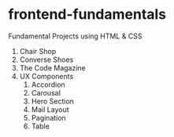 # frontend-fundamentals

Fundamental Projects using HTML &amp; CSS

1. Chair Shop
2. Converse Shoes
3. The Code Magazine
4. UX Components
   1. Accordion
   2. Carousal
   3. Hero Section
   4. Mail Layout
   5. Pagination
   6. Table
